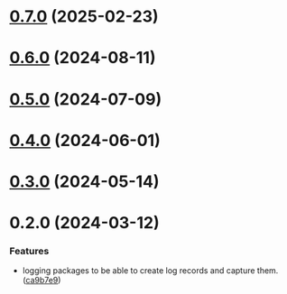 # [0.7.0](https://github.com/rango-exchange/rango-client/compare/logging-core@0.6.0...logging-core@0.7.0) (2025-02-23)



# [0.6.0](https://github.com/rango-exchange/rango-client/compare/logging-core@0.5.0...logging-core@0.6.0) (2024-08-11)



# [0.5.0](https://github.com/rango-exchange/rango-client/compare/logging-core@0.3.0...logging-core@0.5.0) (2024-07-09)



# [0.4.0](https://github.com/rango-exchange/rango-client/compare/logging-core@0.3.0...logging-core@0.4.0) (2024-06-01)



# [0.3.0](https://github.com/rango-exchange/rango-client/compare/logging-core@0.2.0...logging-core@0.3.0) (2024-05-14)



# 0.2.0 (2024-03-12)


### Features

* logging packages to be able to create log records and capture them. ([ca9b7e9](https://github.com/rango-exchange/rango-client/commit/ca9b7e918d67bf0d93e5b8313264c5984f3adb4e))



